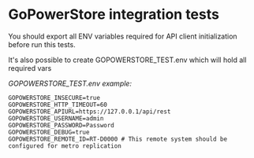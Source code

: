 # GoPowerStore integration tests

You should export all ENV variables required for API client initialization before run this tests.

It's also possible to create GOPOWERSTORE_TEST.env which will hold all required vars

_GOPOWERSTORE_TEST.env example:_
```shell
GOPOWERSTORE_INSECURE=true
GOPOWERSTORE_HTTP_TIMEOUT=60
GOPOWERSTORE_APIURL=https://127.0.0.1/api/rest
GOPOWERSTORE_USERNAME=admin
GOPOWERSTORE_PASSWORD=Password
GOPOWERSTORE_DEBUG=true
GOPOWERSTORE_REMOTE_ID=RT-D0000 # This remote system should be configured for metro replication
```